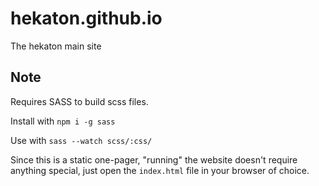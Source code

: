 # hekaton.github.io
The hekaton main site

## Note
Requires SASS to build scss files.

Install with `npm i -g sass`

Use with `sass --watch scss/:css/`

Since this is a static one-pager, "running" the website doesn't require anything special, just open the `index.html` file in your browser of choice.